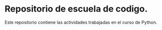 # Repositorio de escuela de codigo.

Este repositorio contiene las actividades trabajadas en el curso de Python.
